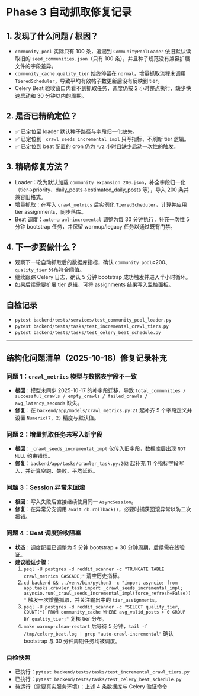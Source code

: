 # Phase 3 自动抓取修复记录

## 1. 发现了什么问题 / 根因？
- `community_pool` 实际只有 100 条，追溯到 `CommunityPoolLoader` 依旧默认读取旧的 `seed_communities.json`（只有 100 条），并且种子规范没有兼容扩展文件的字段差异。
- `community_cache.quality_tier` 始终停留在 `normal`，增量抓取流程未调用 `TieredScheduler`，导致平均有效帖子数更新后没有反映到 tier。
- Celery Beat 验收窗口内看不到抓取任务，调度仍按 2 小时整点执行，缺少快速启动和 30 分钟以内的周期。

## 2. 是否已精确定位？
- ✅ 已定位至 loader 默认种子路径与字段归一化缺失。
- ✅ 已定位到 `_crawl_seeds_incremental_impl` 只写指标、不刷新 tier 逻辑。
- ✅ 已定位到 beat 配置的 cron 仍为 `*/2` 小时且缺少启动一次性的触发。

## 3. 精确修复方法？
- Loader：改为默认加载 `community_expansion_200.json`，补全字段归一化（tier→priority、daily_posts→estimated_daily_posts 等），导入 200 条并兼容旧格式。
- 增量抓取：在写入 `crawl_metrics` 后实例化 `TieredScheduler`，计算并应用 tier assignments，同步落库。
- Beat 调度：`auto-crawl-incremental` 调整为每 30 分钟执行，补充一次性 5 分钟 bootstrap 任务，并保留 warmup/legacy 任务以通过既有门禁。

## 4. 下一步要做什么？
- 观察下一轮自动抓取后的数据库指标，确认 `community_pool`≥200、`quality_tier` 分布符合阈值。
- 继续跟踪 Celery 日志，确认 5 分钟 bootstrap 成功触发并进入半小时循环。
- 如果后续需要扩展 tier 逻辑，可将 assignments 结果写入监控面板。

## 自检记录
- `pytest backend/tests/services/test_community_pool_loader.py`
- `pytest backend/tests/tasks/test_incremental_crawl_tiers.py`
- `pytest backend/tests/tasks/test_celery_beat_schedule.py`

---

## 结构化问题清单（2025-10-18）修复记录补充

### 问题 1：`crawl_metrics` 模型与数据表字段不一致
- **根因**：模型未同步 2025-10-17 的补字段迁移，导致 `total_communities / successful_crawls / empty_crawls / failed_crawls / avg_latency_seconds` 缺失。
- **修复**：在 `backend/app/models/crawl_metrics.py:21` 起补齐 5 个字段定义并设置 `Numeric(7, 2)` 精度与默认值。

### 问题 2：增量抓取任务未写入新字段
- **根因**：`_crawl_seeds_incremental_impl` 仅传入旧字段，数据库层出现 `NOT NULL` 约束错误。
- **修复**：`backend/app/tasks/crawler_task.py:262` 起补充 11 个指标字段写入，并计算空跑、失败、平均延迟。

### 问题 3：Session 异常未回滚
- **根因**：写入失败后直接继续使用同一 `AsyncSession`。
- **修复**：在异常分支调用 `await db.rollback()`，必要时捕获回滚异常以防二次报错。

### 问题 4：Beat 调度验收阻塞
- **状态**：调度配置已调整为 5 分钟 bootstrap + 30 分钟周期，后续需在线验证。
- **建议验证步骤**：
  1. `psql -U postgres -d reddit_scanner -c "TRUNCATE TABLE crawl_metrics CASCADE;"` 清空历史指标。
  2. `cd backend && ../venv/bin/python3 -c "import asyncio; from app.tasks.crawler_task import _crawl_seeds_incremental_impl; asyncio.run(_crawl_seeds_incremental_impl(force_refresh=False))"` 触发一次增量抓取，并关注输出中的 `tier_assignments`。
  3. `psql -U postgres -d reddit_scanner -c "SELECT quality_tier, COUNT(*) FROM community_cache WHERE avg_valid_posts > 0 GROUP BY quality_tier;"` 复核 tier 分布。
  4. `make warmup-clean-restart` 后等待 5 分钟，`tail -f /tmp/celery_beat.log | grep "auto-crawl-incremental"` 确认 bootstrap 与 30 分钟周期任务均被调度。

### 自检快照
- 已执行：`pytest backend/tests/tasks/test_incremental_crawl_tiers.py`
- 已执行：`pytest backend/tests/tasks/test_celery_beat_schedule.py`
- 待运行（需要真实服务环境）：上述 4 条数据库与 Celery 验证命令
